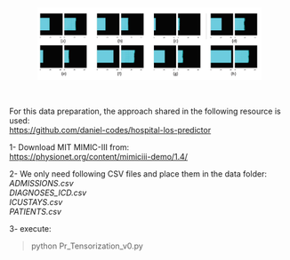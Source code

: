 
</br>
<p align="center">
<img src="fig.png" alt="drawing" width=80%/>
</p>
</br>

For this data preparation, the approach shared in the following resource is used:</br>
https://github.com/daniel-codes/hospital-los-predictor

1- Download MIT MIMIC-III from: </br>
https://physionet.org/content/mimiciii-demo/1.4/

2- We only need following CSV files and place them in the data folder: </br>
_ADMISSIONS.csv_ </br>
_DIAGNOSES_ICD.csv_ </br>
_ICUSTAYS.csv_ </br>
_PATIENTS.csv_ </br>

3- execute:
> python Pr_Tensorization_v0.py

